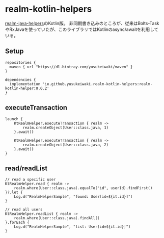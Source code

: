 # realm-kotlin-helpers

[realm-java-helpers](https://github.com/YusukeIwaki/realm-java-helpers)のKotlin版。
非同期書き込みのところが、従来はBolts-TaskやRxJavaを使っていたが、このライブラリではKotlinのasync/awaitを利用している。


## Setup

```
repositories {
  maven { url "https://dl.bintray.com/yusukeiwaki/maven" }
}

dependencies {
  implementation 'io.github.yusukeiwaki.realm-kotlin-helpers:realm-kotlin-helper:0.0.2'
}
```

## executeTransaction

```
launch {
    KtRealmHelper.executeTransaction { realm ->
        realm.createObject(User::class.java, 1)
    }.await()

    KtRealmHelper.executeTransaction { realm ->
        realm.createObject(User::class.java, 2)
    }.await()
}
```

## read/readList

```
// read a specific user
KtRealmHelper.read { realm ->
    realm.where(User::class.java).equalTo("id", userId).findFirst()
}?.let {
    Log.d("RealmHelperSample", "found: User[id=${it.id}]")
}

// read all users
KtRealmHelper.readList { realm ->
    realm.where(User::class.java).findAll()
}.forEach {
    Log.d("RealmHelperSample", "list: User[id=${it.id}]")
}
```